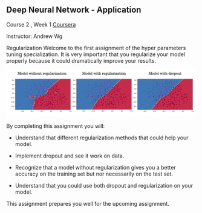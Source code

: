 ## Deep Neural Network - Application


Course 2 , Week 1   [Coursera](https://www.deeplearning.ai/)

Instructor: Andrew Wg



Regularization
Welcome to the first assignment of the hyper parameters tuning specialization. It is very important that you regularize your model properly because it could dramatically improve your results.

![](images/readme.png)

By completing this assignment you will:

- Understand that different regularization methods that could help your model.

- Implement dropout and see it work on data.

- Recognize that a model without regularization gives you a better accuracy on the training set but nor necessarily on the test set.

- Understand that you could use both dropout and regularization on your model.

This assignment prepares you well for the upcoming assignment.



